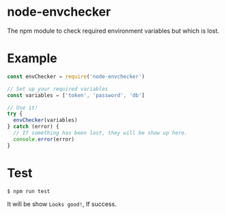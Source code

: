 # node-envchecker
The npm module to check required environment variables but which is lost.

# Example

```javascript
const envChecker = require('node-envchecker')

// Set up your required variables
const variables = ['token', 'password', 'db']

// Use it!
try {
  envChecker(variables)
} catch (error) {
  // If something has been lost, they will be show up here.
  console.error(error)
}

```

# Test
```
$ npm run test
```

It will be show `Looks good!`, If success.